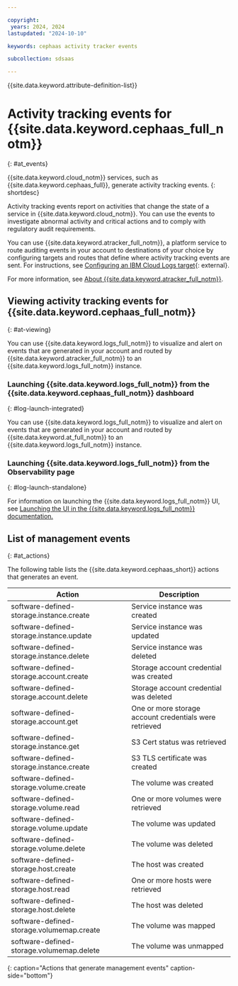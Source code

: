 ```yaml
---

copyright:
 years: 2024, 2024
lastupdated: "2024-10-10"

keywords: cephaas activity tracker events

subcollection: sdsaas

---
```


{{site.data.keyword.attribute-definition-list}}

# Activity tracking events for {{site.data.keyword.cephaas_full_notm}}
{: #at_events}

{{site.data.keyword.cloud_notm}} services, such as {{site.data.keyword.cephaas_full}}, generate activity tracking events.
{: shortdesc}

Activity tracking events report on activities that change the state of a service in {{site.data.keyword.cloud_notm}}. You can use the events to investigate abnormal activity and critical actions and to comply with regulatory audit requirements.

You can use {{site.data.keyword.atracker_full_notm}}, a platform service to route auditing events in your account to destinations of your choice by configuring targets and routes that define where activity tracking events are sent. For instructions, see [Configuring an IBM Cloud Logs target](/docs/atracker?topic=atracker-getting-started-target-cloud-logs){: external}.

For more information, see [About {{site.data.keyword.atracker_full_notm}}](/docs/atracker?topic=atracker-about).


## Viewing activity tracking events for {{site.data.keyword.cephaas_full_notm}}
{: #at-viewing}

You can use {{site.data.keyword.logs_full_notm}} to visualize and alert on events that are generated in your account and routed by {{site.data.keyword.atracker_full_notm}} to an {{site.data.keyword.logs_full_notm}} instance.

### Launching {{site.data.keyword.logs_full_notm}} from the {{site.data.keyword.cephaas_full_notm}} dashboard
{: #log-launch-integrated}

You can use {{site.data.keyword.logs_full_notm}} to visualize and alert on events that are generated in your account and routed by {{site.data.keyword.at_full_notm}} to an {{site.data.keyword.logs_full_notm}} instance.

### Launching {{site.data.keyword.logs_full_notm}} from the Observability page
{: #log-launch-standalone}

For information on launching the {{site.data.keyword.logs_full_notm}} UI, see [Launching the UI in the {{site.data.keyword.logs_full_notm}} documentation.](/docs/cloud-logs?topic=cloud-logs-instance-launch)



## List of management events
{: #at_actions}

The following table lists the {{site.data.keyword.cephaas_short}} actions that generates an event.

| Action             | Description      |
|--------------------|------------------|
| software-defined-storage.instance.create | Service instance was created   |
| software-defined-storage.instance.update | Service instance was updated  |
| software-defined-storage.instance.delete | Service instance was deleted  |
| software-defined-storage.account.create | Storage account credential was created |
| software-defined-storage.account.delete | Storage account credential was deleted |
| software-defined-storage.account.get | One or more storage account credentials were retrieved |
| software-defined-storage.instance.get | S3 Cert status was retrieved |
| software-defined-storage.instance.create | S3 TLS certificate was created |
| software-defined-storage.volume.create | The volume was created |
| software-defined-storage.volume.read | One or more volumes were retrieved |
| software-defined-storage.volume.update | The volume was updated |
| software-defined-storage.volume.delete | The volume was deleted |
| software-defined-storage.host.create | The host was created |
| software-defined-storage.host.read | One or more hosts were retrieved |
| software-defined-storage.host.delete | The host was deleted |
| software-defined-storage.volumemap.create | The volume was mapped |
| software-defined-storage.volumemap.delete | The volume was unmapped |
{: caption="Actions that generate management events" caption-side="bottom"}
